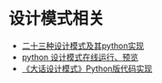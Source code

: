 # 设计模式相关

* [二十三种设计模式及其python实现](http://www.cnblogs.com/Liqiongyu/p/5916710.html)
* [python 设计模式在线运行、预览](http://www.pythontip.com/pythonPatterns/)
* [《大话设计模式》Python版代码实现](http://www.cnblogs.com/wuyuegb2312/archive/2013/04/09/3008320.html)
